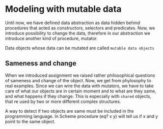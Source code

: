 # Modeling with mutable data

Until now, we have defined data abstraction as data hidden behind
procedures that acted as constructors, selectors and predicates.
Now, we introduce possibility to change the data, therefore in our
abstraction we introduce another kind of procedure, mutator.

Data objects whose data can be mutated are called `mutable data objects`

## Sameness and change

When we introduced assignment we raised rather philosophical questions
of sameness and change of the object. Now, we get from phylosophy to
real examples. Since we can wire the data with mutators, we have to take
care of what our objects are in certain moment and to what are they
same, and what happens if they change. This is especially with `shared`
objects, that re used by two or more different complex structures.

A way to detect if two objects are same must be included in the
programming language. In Scheme procedure (eq? x y) will tell us
if x and y point to the same object.

